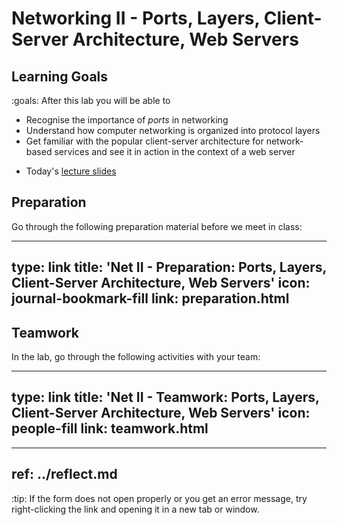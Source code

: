 # Networking II - Ports, Layers, Client-Server Architecture, Web Servers

## Learning Goals

:goals: After this lab you will be able to

- Recognise the importance of _ports_ in networking
- Understand how computer networking is organized into protocol layers
- Get familiar with the popular client-server architecture for network-based services and see it in action in the context of a web server


* Today's [lecture slides](2024-ttm4175-week-36-net2.pdf)

## Preparation

Go through the following preparation material before we meet in class:


---
type: link
title: 'Net II - Preparation: Ports, Layers, Client-Server Architecture, Web Servers'
icon: journal-bookmark-fill
link: preparation.html
---

## Teamwork

In the lab, go through the following activities with your team:


---
type: link
title: 'Net II - Teamwork: Ports, Layers, Client-Server Architecture, Web Servers'
icon: people-fill
link: teamwork.html
---



---
ref: ../reflect.md
---


:tip:
If the form does not open properly or you get an error message, try right-clicking the link and opening it in a new tab or window.

